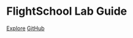 #

<h1 id="cover-heading">
  FlightSchool Lab Guide
</h1>


[Explore](home)
[GitHub](https://github.com/karolnedza/avx-sva-lab-docs)
